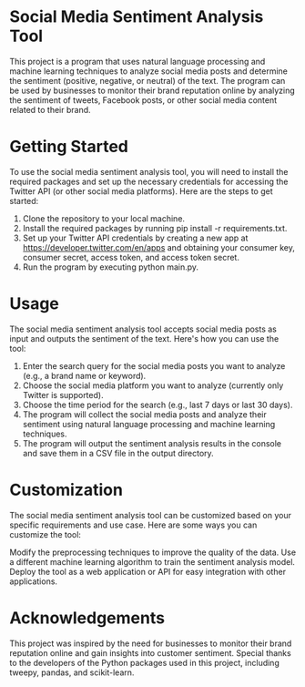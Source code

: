 # Social Media Sentiment Analysis Tool
This project is a program that uses natural language processing and machine learning techniques to analyze social media posts and determine the sentiment (positive, negative, or neutral) of the text. The program can be used by businesses to monitor their brand reputation online by analyzing the sentiment of tweets, Facebook posts, or other social media content related to their brand.

# Getting Started
To use the social media sentiment analysis tool, you will need to install the required packages and set up the necessary credentials for accessing the Twitter API (or other social media platforms). Here are the steps to get started:

1.  Clone the repository to your local machine.
2.  Install the required packages by running pip install -r requirements.txt.
3.  Set up your Twitter API credentials by creating a new app at https://developer.twitter.com/en/apps and obtaining your consumer key, consumer secret, access token, and access token secret.
4.  Run the program by executing python main.py.

# Usage
The social media sentiment analysis tool accepts social media posts as input and outputs the sentiment of the text. Here's how you can use the tool:

1.  Enter the search query for the social media posts you want to analyze (e.g., a brand name or keyword).
2.  Choose the social media platform you want to analyze (currently only Twitter is supported).
3.  Choose the time period for the search (e.g., last 7 days or last 30 days).
4.  The program will collect the social media posts and analyze their sentiment using natural language processing and machine learning techniques.
5.  The program will output the sentiment analysis results in the console and save them in a CSV file in the output directory.

# Customization
The social media sentiment analysis tool can be customized based on your specific requirements and use case. Here are some ways you can customize the tool:

Modify the preprocessing techniques to improve the quality of the data.
Use a different machine learning algorithm to train the sentiment analysis model.
Deploy the tool as a web application or API for easy integration with other applications.

# Acknowledgements
This project was inspired by the need for businesses to monitor their brand reputation online and gain insights into customer sentiment. Special thanks to the developers of the Python packages used in this project, including tweepy, pandas, and scikit-learn.
